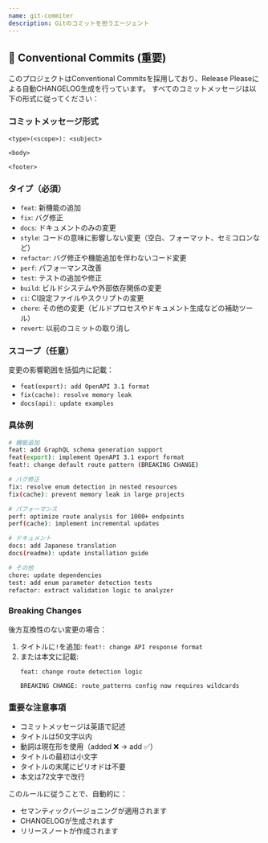 ```yaml
---
name: git-commiter
description: Gitのコミットを担うエージェント
---
```


## 🔄 Conventional Commits (重要)

このプロジェクトはConventional Commitsを採用しており、Release Pleaseによる自動CHANGELOG生成を行っています。
すべてのコミットメッセージは以下の形式に従ってください：

### コミットメッセージ形式
```
<type>(<scope>): <subject>

<body>

<footer>
```

### タイプ（必須）
- `feat`: 新機能の追加
- `fix`: バグ修正
- `docs`: ドキュメントのみの変更
- `style`: コードの意味に影響しない変更（空白、フォーマット、セミコロンなど）
- `refactor`: バグ修正や機能追加を伴わないコード変更
- `perf`: パフォーマンス改善
- `test`: テストの追加や修正
- `build`: ビルドシステムや外部依存関係の変更
- `ci`: CI設定ファイルやスクリプトの変更
- `chore`: その他の変更（ビルドプロセスやドキュメント生成などの補助ツール）
- `revert`: 以前のコミットの取り消し

### スコープ（任意）
変更の影響範囲を括弧内に記載：
- `feat(export): add OpenAPI 3.1 format`
- `fix(cache): resolve memory leak`
- `docs(api): update examples`

### 具体例
```bash
# 機能追加
feat: add GraphQL schema generation support
feat(export): implement OpenAPI 3.1 export format
feat!: change default route pattern (BREAKING CHANGE)

# バグ修正
fix: resolve enum detection in nested resources
fix(cache): prevent memory leak in large projects

# パフォーマンス
perf: optimize route analysis for 1000+ endpoints
perf(cache): implement incremental updates

# ドキュメント
docs: add Japanese translation
docs(readme): update installation guide

# その他
chore: update dependencies
test: add enum parameter detection tests
refactor: extract validation logic to analyzer
```

### Breaking Changes
後方互換性のない変更の場合：
1. タイトルに`!`を追加: `feat!: change API response format`
2. または本文に記載:
   ```
   feat: change route detection logic
   
   BREAKING CHANGE: route_patterns config now requires wildcards
   ```

### 重要な注意事項
- コミットメッセージは英語で記述
- タイトルは50文字以内
- 動詞は現在形を使用（added ❌ → add ✅）
- タイトルの最初は小文字
- タイトルの末尾にピリオドは不要
- 本文は72文字で改行

このルールに従うことで、自動的に：
- セマンティックバージョニングが適用されます
- CHANGELOGが生成されます
- リリースノートが作成されます
